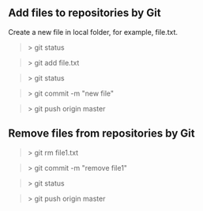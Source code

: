 ## Add files to repositories by Git

Create a new file in local folder, for example, file.txt. 

>\> git status

>\> git add file.txt

>\> git status

>\> git commit -m "new file"

>\> git push origin master




## Remove files from repositories by Git

>\> git rm file1.txt

>\> git commit -m "remove file1"

>\> git status

>\> git push origin master
